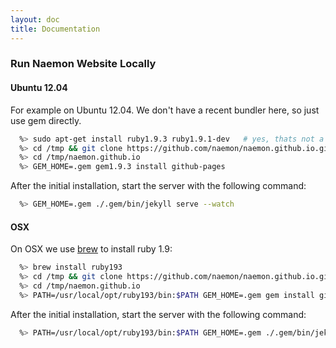 ```yaml
---
layout: doc
title: Documentation
---
```


### Run Naemon Website Locally

#### Ubuntu 12.04

For example on Ubuntu 12.04. We don't have a recent bundler here, so just use
gem directly.

```bash
  %> sudo apt-get install ruby1.9.3 ruby1.9.1-dev   # yes, thats not a typo
  %> cd /tmp && git clone https://github.com/naemon/naemon.github.io.git
  %> cd /tmp/naemon.github.io
  %> GEM_HOME=.gem gem1.9.3 install github-pages
```

After the initial installation, start the server with the following command:

```bash
  %> GEM_HOME=.gem ./.gem/bin/jekyll serve --watch
```


#### OSX

On OSX we use <a href="http://brew.sh">brew</a> to install ruby 1.9:

```bash
  %> brew install ruby193
  %> cd /tmp && git clone https://github.com/naemon/naemon.github.io.git
  %> cd /tmp/naemon.github.io
  %> PATH=/usr/local/opt/ruby193/bin:$PATH GEM_HOME=.gem gem install github-pages
```

After the initial installation, start the server with the following command:

```bash
  %> PATH=/usr/local/opt/ruby193/bin:$PATH GEM_HOME=.gem ./.gem/bin/jekyll serve --watch
```
